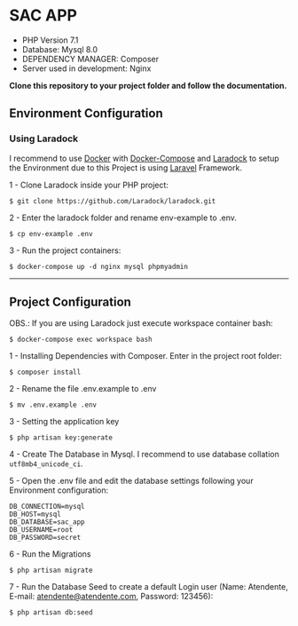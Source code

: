 # SAC APP

- PHP Version 7.1
- Database: Mysql 8.0
- DEPENDENCY MANAGER: Composer
- Server used in development: Nginx

__Clone this repository to your project folder and follow the documentation.__

## Environment Configuration

### Using Laradock

I recommend to use [Docker](https://docs.docker.com/) with [Docker-Compose](https://docs.docker.com/compose/install/) and [Laradock](http://laradock.io/) to setup the Environment due to this Project is using [Laravel](https://laravel.com) Framework.

1 - Clone Laradock inside your PHP project:

`$ git clone https://github.com/Laradock/laradock.git`

2 - Enter the laradock folder and rename env-example to .env.

`$ cp env-example .env`

3 - Run the project containers:

`$ docker-compose up -d nginx mysql phpmyadmin`

-------

## Project Configuration

OBS.: If you are using Laradock just execute workspace container bash:

`$ docker-compose exec workspace bash`

1 - Installing Dependencies with Composer. Enter in the project root folder:

`$ composer install`

2 - Rename the file .env.example to .env

`$ mv .env.example .env`

3 - Setting the application key

`$ php artisan key:generate`

4 - Create The Database in Mysql. I recommend to use database collation `utf8mb4_unicode_ci`.

5 - Open the .env file and edit the database settings following your Environment configuration:

`DB_CONNECTION=mysql`<br>
`DB_HOST=mysql`<br>
`DB_DATABASE=sac_app`<br>
`DB_USERNAME=root`<br>
`DB_PASSWORD=secret`<br>

6 - Run the Migrations

`$ php artisan migrate`

7 - Run the Database Seed to create a default Login user (Name: Atendente, E-mail: atendente@atendente.com, Password: 123456):

`$ php artisan db:seed`